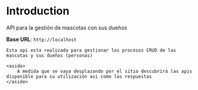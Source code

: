 # Introduction

API para la gestión de mascotas con sus dueños

<aside>
    <strong>Base URL</strong>: <code>http://localhost</code>
</aside>

    Esta api esta realizada para gestionar los procesos CRUD de las mascotas y sus dueños (personas)

    <aside>
        A medida que se vaya desplazando por el sitio descubrirá las apis disponible para su utilización asi como las respuestas
    </aside>

